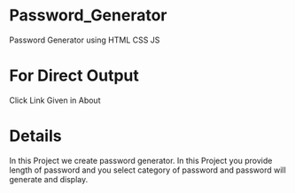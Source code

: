 # Password_Generator
Password Generator using HTML CSS JS

# For Direct Output
Click Link Given in About

# Details
In this Project we create password generator.
In this Project you provide length of password and you select category of password and password will generate and display.
